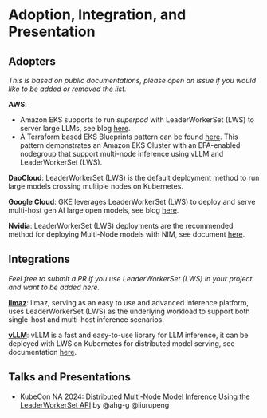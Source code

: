 # Adoption, Integration, and Presentation

## Adopters

*This is based on public documentations, please open an issue if you would like to be added or removed the list.*

**AWS**: 
   * Amazon EKS supports to run *superpod* with LeaderWorkerSet (LWS) to server large LLMs, see blog [here](https://aws.amazon.com/blogs/hpc/scaling-your-llm-inference-workloads-multi-node-deployment-with-tensorrt-llm-and-triton-on-amazon-eks/).
   * A Terraform based EKS Blueprints pattern can be found [here](https://aws-ia.github.io/terraform-aws-eks-blueprints/patterns/machine-learning/multi-node-vllm/). This pattern demonstrates an Amazon EKS Cluster with an EFA-enabled nodegroup that support multi-node inference using vLLM and LeaderWorkerSet (LWS).

**DaoCloud**: LeaderWorkerSet (LWS) is the default deployment method to run large models crossing multiple nodes on Kubernetes.

**Google Cloud**: GKE leverages LeaderWorkerSet (LWS) to deploy and serve multi-host gen AI large open models, see blog [here](https://cloud.google.com/blog/products/ai-machine-learning/deploy-and-serve-open-models-over-google-kubernetes-engine?e=48754805).

**Nvidia**: LeaderWorkerSet (LWS) deployments are the recommended method for deploying Multi-Node models with NIM, see document [here](https://docs.nvidia.com/nim/large-language-models/1.5.0/deploy-helm.html#multi-node-models).

## Integrations

*Feel free to submit a PR if you use LeaderWorkerSet (LWS) in your project and want to be added here.*

[**llmaz**](https://github.com/InftyAI/llmaz): llmaz, serving as an easy to use and advanced inference platform, uses LeaderWorkerSet (LWS) as the underlying workload to support both single-host and multi-host inference scenarios.

[**vLLM**](https://github.com/vllm-project/vllm): vLLM is a fast and easy-to-use library for LLM inference, it can be deployed with LWS on Kubernetes for distributed model serving, see documentation [here](https://docs.vllm.ai/en/stable/deployment/frameworks/lws.html).

## Talks and Presentations

- KubeCon NA 2024: [Distributed Multi-Node Model Inference Using the LeaderWorkerSet API](https://www.youtube.com/watch?v=Al51wafTrRE) by @ahg-g @liurupeng
